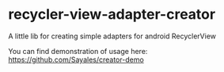 # recycler-view-adapter-creator
A little lib for creating simple adapters for android RecyclerView

You can find demonstration of usage here: https://github.com/Sayales/creator-demo
